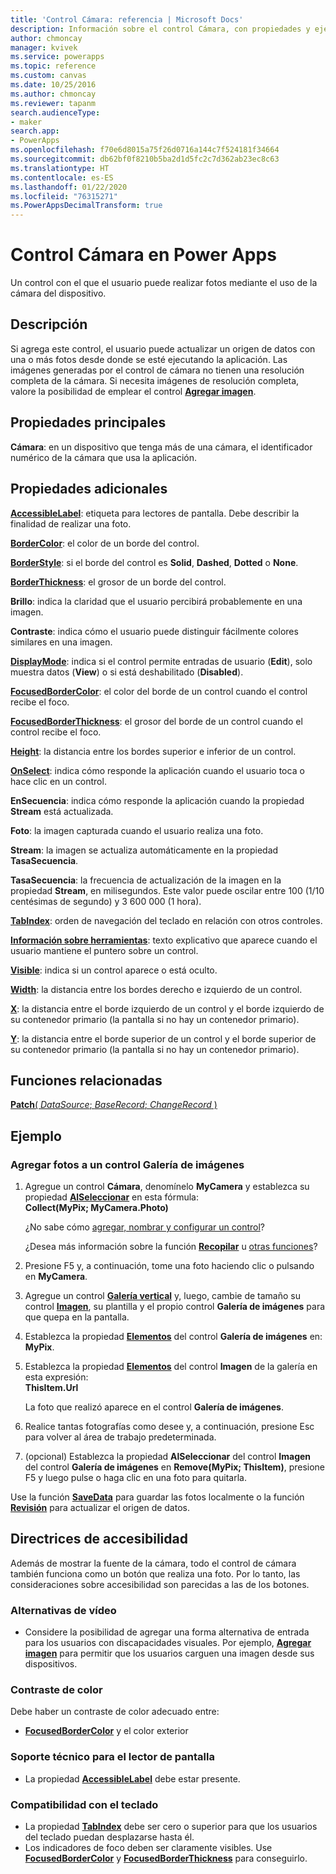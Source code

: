 ```yaml
---
title: 'Control Cámara: referencia | Microsoft Docs'
description: Información sobre el control Cámara, con propiedades y ejemplos
author: chmoncay
manager: kvivek
ms.service: powerapps
ms.topic: reference
ms.custom: canvas
ms.date: 10/25/2016
ms.author: chmoncay
ms.reviewer: tapanm
search.audienceType:
- maker
search.app:
- PowerApps
ms.openlocfilehash: f70e6d8015a75f26d0716a144c7f524181f34664
ms.sourcegitcommit: db62bf0f8210b5ba2d1d5fc2c7d362ab23ec8c63
ms.translationtype: HT
ms.contentlocale: es-ES
ms.lasthandoff: 01/22/2020
ms.locfileid: "76315271"
ms.PowerAppsDecimalTransform: true
---
```

# <a name="camera-control-in-power-apps"></a>Control Cámara en Power Apps
Un control con el que el usuario puede realizar fotos mediante el uso de la cámara del dispositivo.

## <a name="description"></a>Descripción
Si agrega este control, el usuario puede actualizar un origen de datos con una o más fotos desde donde se esté ejecutando la aplicación. Las imágenes generadas por el control de cámara no tienen una resolución completa de la cámara.  Si necesita imágenes de resolución completa, valore la posibilidad de emplear el control **[Agregar imagen](control-add-picture.md)**.

## <a name="key-properties"></a>Propiedades principales
**Cámara**: en un dispositivo que tenga más de una cámara, el identificador numérico de la cámara que usa la aplicación.

## <a name="additional-properties"></a>Propiedades adicionales
**[AccessibleLabel](properties-accessibility.md)**: etiqueta para lectores de pantalla. Debe describir la finalidad de realizar una foto.

**[BorderColor](properties-color-border.md)**: el color de un borde del control.

**[BorderStyle](properties-color-border.md)**: si el borde del control es **Solid**, **Dashed**, **Dotted** o **None**.

**[BorderThickness](properties-color-border.md)**: el grosor de un borde del control.

**Brillo**: indica la claridad que el usuario percibirá probablemente en una imagen.

**Contraste**: indica cómo el usuario puede distinguir fácilmente colores similares en una imagen.

**[DisplayMode](properties-core.md)**: indica si el control permite entradas de usuario (**Edit**), solo muestra datos (**View**) o si está deshabilitado (**Disabled**).

**[FocusedBorderColor](properties-color-border.md)**: el color del borde de un control cuando el control recibe el foco.

**[FocusedBorderThickness](properties-color-border.md)**: el grosor del borde de un control cuando el control recibe el foco.

**[Height](properties-size-location.md)**: la distancia entre los bordes superior e inferior de un control.

**[OnSelect](properties-core.md)**: indica cómo responde la aplicación cuando el usuario toca o hace clic en un control.

**EnSecuencia**: indica cómo responde la aplicación cuando la propiedad **Stream** está actualizada.

**Foto**: la imagen capturada cuando el usuario realiza una foto.

**Stream**: la imagen se actualiza automáticamente en la propiedad **TasaSecuencia**.

**TasaSecuencia**: la frecuencia de actualización de la imagen en la propiedad **Stream**, en milisegundos.  Este valor puede oscilar entre 100 (1/10 centésimas de segundo) y 3 600 000 (1 hora).

**[TabIndex](properties-accessibility.md)**: orden de navegación del teclado en relación con otros controles.

**[Información sobre herramientas](properties-core.md)**: texto explicativo que aparece cuando el usuario mantiene el puntero sobre un control.

**[Visible](properties-core.md)**: indica si un control aparece o está oculto.

**[Width](properties-size-location.md)**: la distancia entre los bordes derecho e izquierdo de un control.

**[X](properties-size-location.md)**: la distancia entre el borde izquierdo de un control y el borde izquierdo de su contenedor primario (la pantalla si no hay un contenedor primario).

**[Y](properties-size-location.md)**: la distancia entre el borde superior de un control y el borde superior de su contenedor primario (la pantalla si no hay un contenedor primario).

## <a name="related-functions"></a>Funciones relacionadas
[**Patch**( *DataSource*; *BaseRecord*; *ChangeRecord* )](../functions/function-patch.md)

## <a name="example"></a>Ejemplo
### <a name="add-photos-to-an-image-gallery-control"></a>Agregar fotos a un control Galería de imágenes
1. Agregue un control **Cámara**, denomínelo **MyCamera** y establezca su propiedad **[AlSeleccionar](properties-core.md)** en esta fórmula:<br>
   **Collect(MyPix; MyCamera.Photo)**

    ¿No sabe cómo [agregar, nombrar y configurar un control](../add-configure-controls.md)?

    ¿Desea más información sobre la función **[Recopilar](../functions/function-clear-collect-clearcollect.md)** u [otras funciones](../formula-reference.md)?
2. Presione F5 y, a continuación, tome una foto haciendo clic o pulsando en **MyCamera**.
3. Agregue un control **[Galería vertical](control-gallery.md)** y, luego, cambie de tamaño su control **[Imagen](control-image.md)**, su plantilla y el propio control **Galería de imágenes** para que quepa en la pantalla.
4. Establezca la propiedad **[Elementos](properties-core.md)** del control **Galería de imágenes** en:<br>**MyPix**.
5. Establezca la propiedad **[Elementos](properties-visual.md)** del control **Imagen** de la galería en esta expresión:<br>
   **ThisItem.Url**

    La foto que realizó aparece en el control **Galería de imágenes**.
6. Realice tantas fotografías como desee y, a continuación, presione Esc para volver al área de trabajo predeterminada.
7. (opcional) Establezca la propiedad **AlSeleccionar** del control **Imagen** del control **Galería de imágenes** en **Remove(MyPix; ThisItem)**, presione F5 y luego pulse o haga clic en una foto para quitarla.

Use la función **[SaveData](../functions/function-savedata-loaddata.md)** para guardar las fotos localmente o la función **[Revisión](../functions/function-patch.md)** para actualizar el origen de datos.


## <a name="accessibility-guidelines"></a>Directrices de accesibilidad
Además de mostrar la fuente de la cámara, todo el control de cámara también funciona como un botón que realiza una foto. Por lo tanto, las consideraciones sobre accesibilidad son parecidas a las de los botones.

### <a name="video-alternatives"></a>Alternativas de vídeo
* Considere la posibilidad de agregar una forma alternativa de entrada para los usuarios con discapacidades visuales. Por ejemplo, **[Agregar imagen](control-add-picture.md)** para permitir que los usuarios carguen una imagen desde sus dispositivos.

### <a name="color-contrast"></a>Contraste de color
Debe haber un contraste de color adecuado entre:
* **[FocusedBorderColor](properties-color-border.md)** y el color exterior

### <a name="screen-reader-support"></a>Soporte técnico para el lector de pantalla
* La propiedad **[AccessibleLabel](properties-accessibility.md)** debe estar presente.

### <a name="keyboard-support"></a>Compatibilidad con el teclado
* La propiedad **[TabIndex](properties-accessibility.md)** debe ser cero o superior para que los usuarios del teclado puedan desplazarse hasta él.
* Los indicadores de foco deben ser claramente visibles. Use **[FocusedBorderColor](properties-color-border.md)** y **[FocusedBorderThickness](properties-color-border.md)** para conseguirlo.
